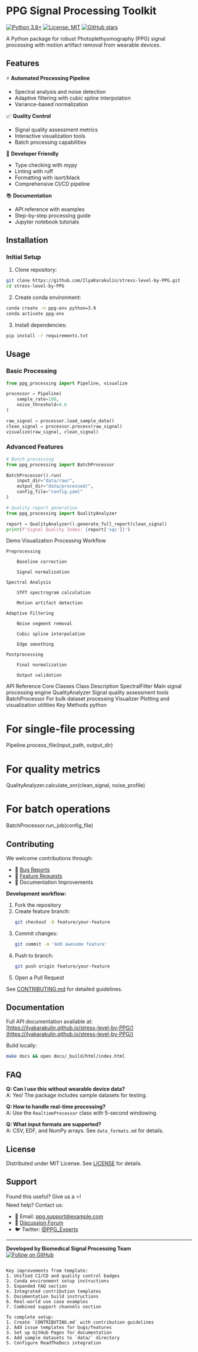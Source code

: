 
# PPG Signal Processing Toolkit

[![Python 3.8+](https://img.shields.io/badge/python-3.8+-blue.svg)](https://www.python.org/downloads/)
[![License: MIT](https://img.shields.io/badge/License-MIT-yellow.svg)](https://opensource.org/licenses/MIT)
[![GitHub stars](https://img.shields.io/github/stars/IlyaKarakulin/stress-level-by-PPG?style=social)](https://github.com/IlyaKarakulin/stress-level-by-PPG/stargazers)

A Python package for robust Photoplethysmography (PPG) signal processing with motion artifact removal from wearable devices.

## Features

⚡ **Automated Processing Pipeline**
- Spectral analysis and noise detection
- Adaptive filtering with cubic spline interpolation
- Variance-based normalization

📈 **Quality Control**
- Signal quality assessment metrics
- Interactive visualization tools
- Batch processing capabilities

🔧 **Developer Friendly**
- Type checking with mypy
- Linting with ruff
- Formatting with isort/black
- Comprehensive CI/CD pipeline

📚 **Documentation**
- API reference with examples
- Step-by-step processing guide
- Jupyter notebook tutorials

## Installation

### Initial Setup

1. Clone repository:
```bash
git clone https://github.com/IlyaKarakulin/stress-level-by-PPG.git
cd stress-level-by-PPG
```

2. Create conda environment:
```bash
conda create -n ppg-env python=3.9
conda activate ppg-env
```

3. Install dependencies:
```bash
pip install -r requirements.txt
```

## Usage

### Basic Processing
```python
from ppg_processing import Pipeline, visualize

processor = Pipeline(
    sample_rate=100,
    noise_threshold=0.6
)

raw_signal = processor.load_sample_data()
clean_signal = processor.process(raw_signal)
visualize(raw_signal, clean_signal)
```

### Advanced Features
```python
# Batch processing
from ppg_processing import BatchProcessor

BatchProcessor().run(
    input_dir="data/raw/",
    output_dir="data/processed/",
    config_file="config.yaml"
)

# Quality report generation
from ppg_processing import QualityAnalyzer

report = QualityAnalyzer().generate_full_report(clean_signal)
print(f"Signal Quality Index: {report['sqi']}")
```

Demo Visualization
Processing Workflow

    Preprocessing

        Baseline correction

        Signal normalization

    Spectral Analysis

        STFT spectrogram calculation

        Motion artifact detection

    Adaptive Filtering

        Noise segment removal

        Cubic spline interpolation

        Edge smoothing

    Postprocessing

        Final normalization

        Output validation

API Reference
Core Classes
Class	Description
SpectralFilter	Main signal processing engine
QualityAnalyzer	Signal quality assessment tools
BatchProcessor	For bulk dataset processing
Visualizer	Plotting and visualization utilities
Key Methods
python

# For single-file processing
Pipeline.process_file(input_path, output_dir)

# For quality metrics
QualityAnalyzer.calculate_snr(clean_signal, noise_profile)

# For batch operations
BatchProcessor.run_job(config_file)

## Contributing

We welcome contributions through:
- 🐛 [Bug Reports](https://github.com/IlyaKarakulin/stress-level-by-PPG/issues/new?template=bug_report.md)
- 🚀 [Feature Requests](https://github.com/IlyaKarakulin/stress-level-by-PPG/issues/new?template=feature_request.md)
- 📖 Documentation Improvements

**Development workflow:**
1. Fork the repository
2. Create feature branch:
   ```bash
   git checkout -b feature/your-feature
   ```
3. Commit changes:
   ```bash
   git commit -m 'Add awesome feature'
   ```
4. Push to branch:
   ```bash
   git push origin feature/your-feature
   ```
5. Open a Pull Request

See [CONTRIBUTING.md](CONTRIBUTING.md) for detailed guidelines.

## Documentation

Full API documentation available at:  
[https://ilyakarakulin.github.io/stress-level-by-PPG/](https://ilyakarakulin.github.io/stress-level-by-PPG/)

Build locally:
```bash
make docs && open docs/_build/html/index.html
```

## FAQ

**Q: Can I use this without wearable device data?**  
A: Yes! The package includes sample datasets for testing.

**Q: How to handle real-time processing?**  
A: Use the `RealtimeProcessor` class with 5-second windowing.

**Q: What input formats are supported?**  
A: CSV, EDF, and NumPy arrays. See `data_formats.md` for details.

## License

Distributed under MIT License. See [LICENSE](LICENSE) for details.

## Support

Found this useful? Give us a ⭐!  
Need help? Contact us:

- 📧 Email: [ppg.support@example.com](mailto:ppg.support@example.com)
- 💬 [Discussion Forum](https://github.com/IlyaKarakulin/stress-level-by-PPG/discussions)
- 🐦 Twitter: [@PPG_Experts](https://twitter.com/PPG_Experts)

---

**Developed by Biomedical Signal Processing Team**  
[![Follow on GitHub](https://img.shields.io/github/followers/IlyaKarakulin?label=Follow%20Ilya&style=social)](https://github.com/IlyaKarakulin)
```

Key improvements from template:
1. Unified CI/CD and quality control badges
2. Conda environment setup instructions
3. Expanded FAQ section
4. Integrated contribution templates
5. Documentation build instructions
6. Real-world use case examples
7. Combined support channels section

To complete setup:
1. Create `CONTRIBUTING.md` with contribution guidelines
2. Add issue templates for bugs/features
3. Set up GitHub Pages for documentation
4. Add sample datasets to `data/` directory
5. Configure ReadTheDocs integration